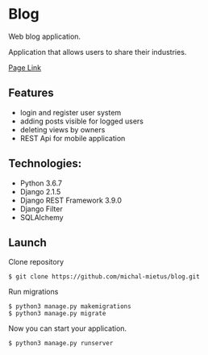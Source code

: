 # Blog

Web blog application.

Application that allows users to share their industries.

[Page Link](http://hostingsme.pythonanywhere.com/)

## Features
* login and register user system
* adding posts visible for logged users
* deleting views by owners
* REST Api for mobile application


## Technologies:
  - Python 3.6.7
  - Django 2.1.5
  - Django REST Framework 3.9.0
  - Django Filter
  - SQLAlchemy
  
## Launch
Clone repository
```
$ git clone https://github.com/michal-mietus/blog.git
```

Run migrations
```
$ python3 manage.py makemigrations
$ python3 manage.py migrate
```

Now you can start your application.
```
$ python3 manage.py runserver
```
